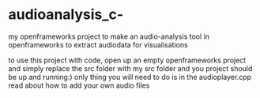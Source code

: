 # audioanalysis_c-
my openframeworks project to make an audio-analysis tool in openframeworks to extract audiodata for visualisations

to use this project with code, open up an empty openframeworks project and simply replace the src folder with my src folder and you project should be up and running:)
only thing you will need to do is in the audioplayer.cpp read about how to add your own audio files

